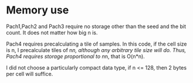 # Memory use

Pach1,Pach2 and Pach3 require no storage other than the seed and the bit count.  It does not matter how big n is.

Pach4 requires precalculating a tile of samples.  In this code, if the cell size is n,  I precalculate tiles of n*n, although any arbitrary tile size will do.  Thus,  Pach4 requires storage proportional to n*n,  that is O(n*n).  

I did not choose a particularly compact data type,  if n <= 128, then 2 bytes per cell will suffice.
